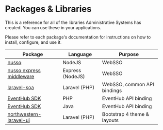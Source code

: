 # Packages & Libraries
This is a reference for all of the libraries Administrative Systems has created. You can use these in your applications. 

Please refer to each package's documentation for instructions on how to install, configure, and use it.

| Package                                                                                                | Language         | Purpose                     | 
|--------------------------------------------------------------------------------------------------------|------------------|-----------------------------| 
| [nusso](https://github.com/NIT-Administrative-Systems/nusso-node)                                      | NodeJS           | WebSSO                      | 
| [nusso express middleware](https://github.com/NIT-Administrative-Systems/ADO-SSO-node-express-example) | Express (NodeJS) | WebSSO                      | 
| [laravel-soa](https://nit-administrative-systems.github.io/SysDev-laravel-soa/)                        | Laravel (PHP)    | WebSSO, common API bindings | 
| [EventHub SDK](https://github.com/NIT-Administrative-Systems/SysDev-EventHub-PHP-SDK)                  | PHP              | EventHub API binding        | 
| [EventHub SDK](https://github.com/NIT-Administrative-Systems/ia-EventHub-Library)                      | Java             | EventHub API binding        | 
| [northwestern-laravel-ui](https://nit-administrative-systems.github.io/northwestern-laravel-ui)        | Laravel (PHP)    | Bootstrap 4 theme & layouts |
